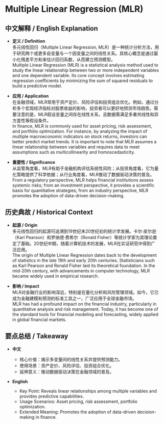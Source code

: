 # Multiple Linear Regression (MLR)

## 中文解释 / English Explanation

* **定义 / Definition**  
  多元线性回归（Multiple Linear Regression, MLR）是一种统计分析方法，用于研究两个或更多自变量与一个因变量之间的线性关系。其核心概念是通过最小化残差平方和来估计回归系数，从而建立预测模型。  
  Multiple Linear Regression (MLR) is a statistical analysis method used to study the linear relationship between two or more independent variables and one dependent variable. Its core concept involves estimating regression coefficients by minimizing the sum of squared residuals to build a predictive model.

* **应用 / Application**  
  在金融领域，MLR常用于资产定价、风险评估和投资组合优化。例如，通过分析多个宏观经济指标对股票收益的影响，投资者可以更好地预测市场趋势。需要注意的是，MLR假设变量之间存在线性关系，且数据需满足多重共线性和异方差性等假设条件。  
  In finance, MLR is commonly used for asset pricing, risk assessment, and portfolio optimization. For instance, by analyzing the impact of multiple macroeconomic indicators on stock returns, investors can better predict market trends. It is important to note that MLR assumes a linear relationship between variables and requires data to meet assumptions such as multicollinearity and homoscedasticity.

* **重要性 / Significance**  
  从监管角度看，MLR有助于金融机构评估系统性风险；从投资角度看，它为量化策略提供了科学依据；从行业角度看，MLR推动了数据驱动决策的普及。  
  From a regulatory perspective, MLR helps financial institutions assess systemic risks; from an investment perspective, it provides a scientific basis for quantitative strategies; from an industry perspective, MLR promotes the adoption of data-driven decision-making.

## 历史典故 / Historical Context

* **起源 / Origin**  
  多元线性回归的起源可追溯到19世纪末20世纪初的统计学发展。卡尔·皮尔逊（Karl Pearson）和罗纳德·费希尔（Ronald Fisher）等统计学家为其理论奠定了基础。20世纪中期，随着计算机技术的发展，MLR在实证研究中得到广泛应用。  
  The origin of Multiple Linear Regression dates back to the development of statistics in the late 19th and early 20th centuries. Statisticians such as Karl Pearson and Ronald Fisher laid its theoretical foundation. In the mid-20th century, with advancements in computer technology, MLR became widely used in empirical research.

* **影响 / Impact**  
  MLR对金融行业的影响深远，特别是在量化分析和风险管理领域。如今，它已成为金融建模和预测的标准工具之一，广泛应用于全球金融市场。  
  MLR has had a profound impact on the financial industry, particularly in quantitative analysis and risk management. Today, it has become one of the standard tools for financial modeling and forecasting, widely applied in global financial markets.

## 要点总结 / Takeaway

* **中文**  
  - 核心价值：揭示多变量间的线性关系并提供预测能力。
  - 使用场景：资产定价、风险评估、投资组合优化。
  - 延伸意义：推动数据驱动决策在金融领域的普及。

* **English**  
  - Key Point: Reveals linear relationships among multiple variables and provides predictive capabilities.
  - Usage Scenarios: Asset pricing, risk assessment, portfolio optimization.
  - Extended Meaning: Promotes the adoption of data-driven decision-making in finance.